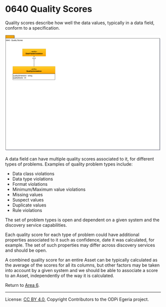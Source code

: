 <!-- SPDX-License-Identifier: CC-BY-4.0 -->
<!-- Copyright Contributors to the ODPi Egeria project. -->

# 0640 Quality Scores

Quality scores describe how well the data values, typically in a data field, conform to a specification.

![UML](0640-Quality-Scores.png)

A data field can have multiple quality scores associated to it,
for different types of problems. Examples of quality problem types include:

 * Data class violations
 * Data type violations
 * Format violations
 * Minimum/Maximum value violations
 * Missing values
 * Suspect values
 * Duplicate values
 * Rule violations

The set of problem types is open and dependent on a given system and the discovery service capabilities.

Each quality score for each type of problem could have additional properties associated to it such as
confidence, date it was calculated, for example.
The set of such properties may differ across discovery services and should be open.

A combined quality score for an entire Asset can be typically calculated as
the average of the scores for all its columns, but other factors may be taken into
account by a given system and we should be able to associate a score to an Asset,
independently of the way it is calculated.

Return to [Area 6](Area-6-models.md).

----
License: [CC BY 4.0](https://creativecommons.org/licenses/by/4.0/),
Copyright Contributors to the ODPi Egeria project.